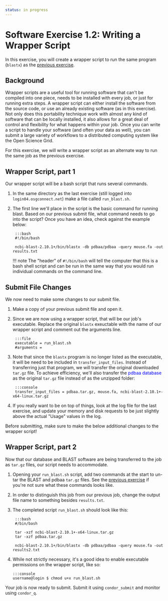 ```yaml
---
status: in progress
---
```


<style type="text/css"> pre em { font-style: normal; background-color: yellow; } pre strong { font-style: normal; font-weight: bold; color: #008; } </style>

Software Exercise 1.2: Writing a Wrapper Script
============================================================

In this exercise, you will create a wrapper script to run the same program (`blastx`) as the [previous exercise](../part1-ex1-download).

Background
----------

Wrapper scripts are a useful tool for running software that can't be compiled into one piece, needs to be installed with every job, or just for running extra steps.  A wrapper script can either install the software from the source code, or use an already existing software (as in this exercise). Not only does this portability technique work with almost any kind of software that can be locally installed, it also allows for a great deal of control and flexibility for what happens within your job. Once you can write a script to handle your software (and often your data as well), you can submit a large variety of workflows to a distributed computing system like the Open Science Grid.

For this exercise, we will write a wrapper script as an alternate way to run the same job as the previous exercise. 

Wrapper Script, part 1
----------------------

Our wrapper script will be a bash script that runs several commands.

1. In the same directory as the last exercise (still logged into `login04.osgconnect.net`) make a file called `run_blast.sh`. 

1. The first line we'll place in the script is the basic command for running blast. Based on our previous submit file, what command needs to go into the script? Once you have an idea, check against the example below:  

        :::bash
        #!/bin/bash
        
        ncbi-blast-2.10.1+/bin/blastx -db pdbaa/pdbaa -query mouse.fa -out results.txt 


	!!! note 
		The "header" of `#!/bin/bash` will tell the computer that this is a bash shell script and can be run in the same way that  you would run individual commands on the command line.

Submit File Changes
-------------------

We now need to make some changes to our submit file.

1. Make a copy of your previous submit file and open it. 

1. Since we are now using a wrapper script, that will be our job's executable. Replace the original `blastx` exeuctable with the name of our wrapper script and comment out the arguments line.  

        :::file
        executable = run_blast.sh 
        #arguments = 

1. Note that since the `blastx` program is no longer listed as the executable, it will be need to be included in `transfer_input_files`. Instead of transferring just that program, we will transfer the original downloaded `tar.gz` file. To achieve efficiency, we'll also transfer the <span style="color:BLUE">pdbaa database</span> as the original `tar.gz` file instead of as the unzipped folder: 

        :::console
        transfer_input_files = pdbaa.tar.gz, mouse.fa, ncbi-blast-2.10.1+-x64-linux.tar.gz

1. If you really want to be on top of things, look at the log file for the last exercise, and update your memory and disk requests to be just slightly above the actual "Usage" values in the log. 

Before submitting, make sure to make the below additional changes to the wrapper script!

Wrapper Script, part 2
----------------------

Now that our database and BLAST software are being transferred to the job as `tar.gz` files, our script needs to accommodate.

1. Opening your `run_blast.sh` script, add two commands at the start to un-tar the BLAST and pdbaa `tar.gz` files. See the [previous exercise](../part1-ex1-download) if you're not sure what these commands looks like. 

1. In order to distinguish this job from our previous job, change the output file name to something besides `results.txt`. 

1. The completed script `run_blast.sh` should look like this: 

        :::bash
        #/bin/bash
        
        tar -xzf ncbi-blast-2.10.1+-x64-linux.tar.gz 
        tar -xzf pdbaa.tar.gz

        ncbi-blast-2.10.1+/bin/blastx -db pdbaa/pdbaa -query mouse.fa -out results2.txt

1.  While not strictly necessary, it's a good idea to enable executable permissions on the wrapper script, like so: 

        :::console
        username@login $ chmod u+x run_blast.sh

Your job is now ready to submit. Submit it using `condor_submit` and monitor using `condor_q`.
